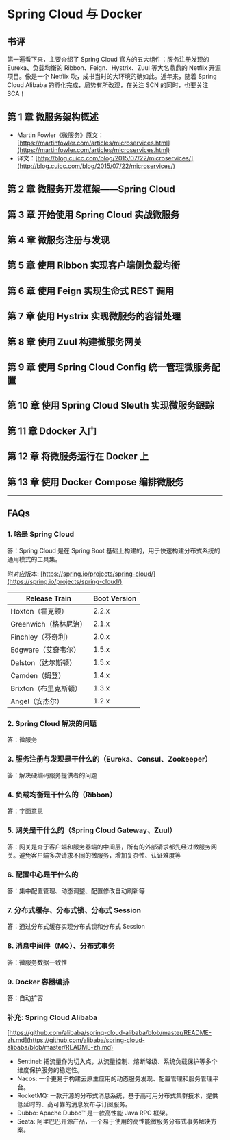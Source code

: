 # Spring Cloud 与 Docker

## 书评

第一遍看下来，主要介绍了 Spring Cloud 官方的五大组件：服务注册发现的 Eureka、负载均衡的 Ribbon、Feign、Hystrix、Zuul 等大名鼎鼎的 Netflix 开源项目。像是一个 Netflix 吹，成书当时的大环境的确如此。近年来，随着 Spring Cloud Alibaba 的孵化完成，局势有所改观，在关注 SCN 的同时，也要关注 SCA！

## 第 1 章 微服务架构概述

- Martin Fowler《微服务》原文：[https://martinfowler.com/articles/microservices.html](https://martinfowler.com/articles/microservices.html)
- 译文：[http://blog.cuicc.com/blog/2015/07/22/microservices/](http://blog.cuicc.com/blog/2015/07/22/microservices/)

## 第 2 章 微服务开发框架——Spring Cloud

## 第 3 章 开始使用 Spring Cloud 实战微服务

## 第 4 章 微服务注册与发现

## 第 5 章 使用 Ribbon 实现客户端侧负载均衡

## 第 6 章 使用 Feign 实现生命式 REST 调用

## 第 7 章 使用 Hystrix 实现微服务的容错处理

## 第 8 章 使用 Zuul 构建微服务网关

## 第 9 章 使用 Spring Cloud Config 统一管理微服务配置

## 第 10 章 使用 Spring Cloud Sleuth 实现微服务跟踪

## 第 11 章 Ddocker 入门

## 第 12 章 将微服务运行在 Docker 上

## 第 13 章 使用 Docker Compose 编排微服务

---

## FAQs

### 1. 啥是 Spring Cloud

答：Spring Cloud 是在 Spring Boot 基础上构建的，用于快速构建分布式系统的通用模式的工具集。

附对应版本: [https://spring.io/projects/spring-cloud/](https://spring.io/projects/spring-cloud/)

| Release Train         | Boot Version |
| --------------------- | ------------ |
| Hoxton（霍克顿）      | 2.2.x        |
| Greenwich（格林尼治） | 2.1.x        |
| Finchley（芬奇利）    | 2.0.x        |
| Edgware（艾奇韦尔）   | 1.5.x        |
| Dalston（达尔斯顿）   | 1.5.x        |
| Camden（姆登）        | 1.4.x        |
| Brixton（布里克斯顿） | 1.3.x        |
| Angel（安杰尔）       | 1.2.x        |

### 2. Spring Cloud 解决的问题

答：微服务

### 3. 服务注册与发现是干什么的（Eureka、Consul、Zookeeper）

答：解决硬编码服务提供者的问题

### 4. 负载均衡是干什么的（Ribbon）

答：字面意思

### 5. 网关是干什么的（Spring Cloud Gateway、Zuul）

答：网关是介于客户端和服务器端的中间层，所有的外部请求都先经过微服务网关。避免客户端多次请求不同的微服务，增加复杂性、认证难度等

### 6. 配置中心是干什么的

答：集中配置管理、动态调整、配置修改自动刷新等

### 7. 分布式缓存、分布式锁、分布式 Session

答：通过分布式缓存实现分布式锁和分布式 Session

### 8. 消息中间件（MQ）、分布式事务

答：微服务数据一致性

### 9. Docker 容器编排

答：自动扩容

### 补充: Spring Cloud Alibaba

[https://github.com/alibaba/spring-cloud-alibaba/blob/master/README-zh.md](https://github.com/alibaba/spring-cloud-alibaba/blob/master/README-zh.md)

- Sentinel: 把流量作为切入点，从流量控制、熔断降级、系统负载保护等多个维度保护服务的稳定性。
- Nacos: 一个更易于构建云原生应用的动态服务发现、配置管理和服务管理平台。
- RocketMQ: 一款开源的分布式消息系统，基于高可用分布式集群技术，提供低延时的、高可靠的消息发布与订阅服务。
- Dubbo: Apache Dubbo™ 是一款高性能 Java RPC 框架。
- Seata: 阿里巴巴开源产品，一个易于使用的高性能微服务分布式事务解决方案。
